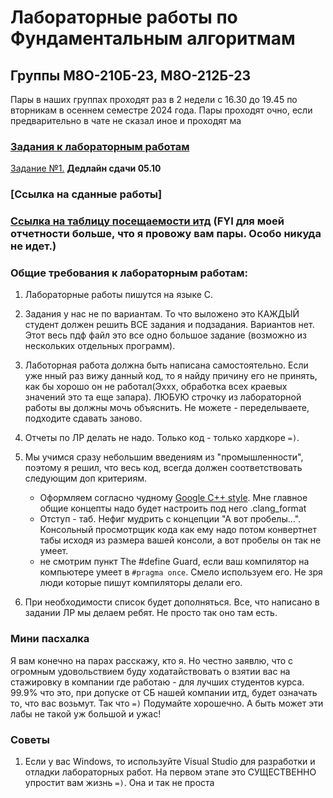 # Лабораторные работы по Фундаментальным алгоритмам
## Группы М8О-210Б-23, М8О-212Б-23
Пары в наших группах проходят раз в 2 недели с 16.30 до 19.45 по вторникам в осеннем семестре 2024 года. Пары проходят очно, если предварительно в чате не сказал иное и проходят ма

### [Задания к лабораторным работам](./tasks/)
[Задание №1.](./tasks/Lab1.pdf) **Дедлайн сдачи 05.10**

### [Ссылка на сданные работы]

### [Ссылка на таблицу посещаемости итд](https://disk.yandex.ru/i/FNBqXIVTCvxyWQ) (FYI для моей отчетности больше, что я провожу вам пары. Особо никуда не идет.) 

### Общие требования к лабораторным работам:
1. Лабораторные работы пишутся на языке C.

2. Задания у нас не по вариантам. То что выложено это КАЖДЫЙ студент должен решить ВСЕ задания и подзадания. Вариантов нет. Этот весь пдф файл это все одно большое задание (возможно из нескольких отдельных программ).

1. Лаботорная работа должна быть написана самостоятельно. Если уже нный раз вижу данный код, то я найду причину его не принять, как бы хорошо он не работал(Эххх, обработка всех краевых значений это та еще запара). ЛЮБУЮ строчку из лабораторной работы вы должны мочь объяснить. Не можете - переделываете, подходите сдавать заново.

2. Отчеты по ЛР делать не надо. Только код - только хардкоре `=)`.

3. Мы учимся сразу небольшим введениям из "промышленности", поэтому я решил, что весь код, всегда должен соответствовать следующим доп критериям.
    - Оформляем согласно чудному [Google C++ style](https://google.github.io/styleguide/cppguide.html). Мне главное общие концепты надо будет настроить под него .clang_format
    - Отступ - таб. Нефиг мудрить с концепции "А вот пробелы...". Консольный просмотрщик кода как ему надо потом конвертнет табы исходя из размера вашей консоли, а вот пробелы он так не умеет.
    - не смотрим пункт The #define Guard, если ваш компилятор на компьютере умеет в `#pragma once`. Смело используем его. Не зря люди которые пишут компиляторы делали его.
    
4. При необходимости список будет дополняться. Все, что написано в задании ЛР мы делаем ребят. Не просто так оно там есть. 


### Мини пасхалка
Я вам конечно на парах расскажу, кто я. Но честно заявлю, что с огромным удовольствием буду ходатайствовать о взятии вас на стажировку в компании где работаю - для лучших студентов курса. 99.9% что это, при допуске от СБ нашей компании итд, будет означать то, что вас возьмут. Так что `=)` Подумайте хорошечно. А быть может эти лабы не такой уж большой и ужас!

### Советы

1. Если у вас Windows, то используйте Visual Studio для разработки и отладки лабораторных работ. На первом этапе это СУЩЕСТВЕННО упростит вам жизнь `=)`. Она и так не проста